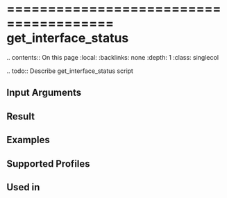 

=======================================
get_interface_status
=======================================

.. contents:: On this page
    :local:
    :backlinks: none
    :depth: 1
    :class: singlecol

.. todo::
    Describe get_interface_status script

Input Arguments
---------------

Result
------

Examples
--------

Supported Profiles
------------------

Used in
-------
